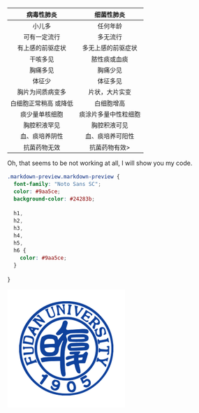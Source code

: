 |病毒性肺炎	             |        细菌性肺炎|
|:---:|:---:|
|小儿多    	              |         任何年龄|
|可有一定流行	           |            多无流行
|有上感的前驱症状           |         多无上感的前驱症状
|干咳多见	                 |      脓性痰或血痰
|胸痛多见	                  |     胸痛少见
|体征少	                       |              体征多见
|胸片为间质病变多	       | 片状，大片实变
|白细胞正常稍高 或降低	    |    白细胞增高
|痰少量单核细胞	      |  痰涂片多量中性粒细胞
|胸腔积液罕见	           |           胸腔积液可见
|血、痰培养阴性	            |          血、痰培养可阳性
|抗菌药物无效	             |         抗菌药物有效>

Oh, that seems to be not working at all, I will show you my code.

```css
.markdown-preview.markdown-preview {
  font-family: "Noto Sans SC";
  color: #9aa5ce;
  background-color: #24283b;

  h1,
  h2,
  h3,
  h4,
  h5,
  h6 {
    color: #9aa5ce;
  }

}
```
![icon](../Image/未标题-1.png)